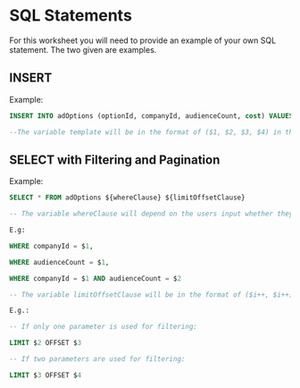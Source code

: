 # SQL Statements

For this worksheet you will need to provide an example of your own SQL statement. The two given are examples.

## INSERT

Example:
```sql
INSERT INTO adOptions (optionId, companyId, audienceCount, cost) VALUES ${template};

--The variable template will be in the format of ($1, $2, $3, $4) in this case as there are 4 columns to insert.
```

## SELECT with Filtering and Pagination
Example:
```sql
SELECT * FROM adOptions ${whereClause} ${limitOffsetClause}

-- The variable whereClause will depend on the users input whether they want to filter data using both companyId and audienceCount or just one of them. 

E.g:

WHERE companyId = $1, 

WHERE audienceCount = $1,

WHERE companyId = $1 AND audienceCount = $2

-- The variable limitOffsetClause will be in the format of ($i++, $i++) because there are two parameters in it which are LIMIT and OFFSET.

E.g.:

-- If only one parameter is used for filtering:

LIMIT $2 OFFSET $3 

-- If two parameters are used for filtering:

LIMIT $3 OFFSET $4
```